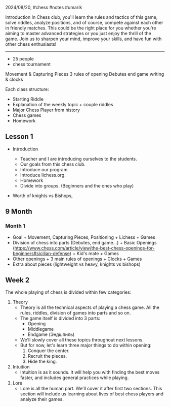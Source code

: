 2024/08/20, #chess #notes #umarik 

Introduction
	In Chess club, you'll learn the rules and tactics of this game, solve riddles, analyze positions, and of course, compete against each other in friendly matches. This could be the right place for you whether you're aiming to master advanced strategies or you just enjoy the thrill of the game. Join us to sharpen your mind, improve your skills, and have fun with other chess enthusiasts!

---

- 25 people
- chess tournament

Movement & Capturing Pieces
3 rules of opening
Debutes
end game
writing & clocks

Each class structure:
- Starting Riddle
- Explanation of the weekly topic + couple riddles
- Major Chess Player from history
- Chess games
- Homework
## Lesson 1
- Introduction
	- Teacher and I are introducing ourselves to the students.
	- Our goals from this chess club.
	- Introduce our program.
	- Introduce lichess.org.
	- Homework
	- Divide into groups. (Beginners and the ones who play)

- Worth of knights vs Bishops, 

## 9 Month
### Month 1
- Goal + Movement, Capturing Pieces, Positioning + Lichess + Games
- Division of chess into parts (Debutes, end game...) + Basic Openings (https://www.chess.com/article/view/the-best-chess-openings-for-beginners#sicilian-defense) + Kid's mate + Games
- Other openings + 3 main rules of openings +  Clocks + Games
- Extra about pieces (lightweight vs heavy, knights vs bishops)
## Week 2
The whole playing of chess is divided within few categories:
1. Theory
	- Theory is all the technical aspects of playing a chess game. All the rules, riddles, division of games into parts and so on.
	- The game itself is divided into 3 parts:
		- Opening
		- Middlegame
		- Endgame (Эндшпиль)
	- We'll slowly cover all these topics throughout next lessons. 
	- But for now, let's learn three major things to do within opening:
		1. Conquer the center.
		2. Recruit the pieces.
		3. Hide the king.
1. Intuition
	- Intuition is as it sounds. It will help you with finding the best moves faster, and includes general practices while playing.
2. Lore
	- Lore is all the human part. We'll cover it after first two sections. This section will include us learning about lives of best chess players and analyze their games.

